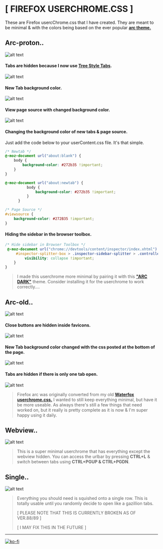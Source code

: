 # [ FIREFOX USERCHROME.CSS ]

These are Firefox usercChrome.css that I have created. They are meant to be minimal & with the colors being based on the ever popular [**arc theme.**](https://github.com/horst3180/Arc-theme)

## Arc-proton..
![alt text](https://imgur.com/vEE81mW.png "Arc")

#### Tabs are hidden because I now use [Tree Style Tabs](https://addons.mozilla.org/en-GB/firefox/addon/tree-style-tab/).
![alt text](https://imgur.com/B5SDysm.png "Tree Style Tabs")

#### New Tab background color.
![alt text](https://imgur.com/Zpmgni6.png "New Tab Page")

#### View page source with changed background color.
![alt text](https://i.imgur.com/VC1ycF4.png "View Page Source")

#### Changing the background color of new tabs & page source.

Just add the code below to your userContent.css file. It's that simple.

```css
/* Newtab */
@-moz-document url("about:blank") {
    body {
        background-color: #272b35 !important;
    }
}

@-moz-document url("about:newtab") {
          body {
              background-color: #272b35 !important;
          }
      }

/* Page Source */
#viewsource {
    background-color: #272B35 !important;
}
```

#### Hiding the sidebar in the browser toolbox.
```css
/* Hide sidebar in Browser Toolbox */
 @-moz-document url("chrome://devtools/content/inspector/index.xhtml") {
     #inspector-splitter-box > .inspector-sidebar-splitter > .controlled {
         visibility: collapse !important;
    }
}
```

> I made this userchrome more minimal by pairing it with this **["ARC DARK"](https://addons.mozilla.org/en-GB/firefox/addon/arc-dark-theme-we/)** theme. Consider installing it for the userchrome to work correctly....

## Arc-old..
![alt text](https://i.imgur.com/2RUYodQ.jpg "Arc")

#### Close buttons are hidden inside favicons.
![alt text](https://i.imgur.com/WYLxKFN.jpg "Close Button")

#### New Tab background color changed with the css posted at the bottom of the page.
![alt text](https://i.imgur.com/wQtjAzZ.jpg "New Tab Page")

#### Tabs are hidden if there is only one tab open.
![alt text](https://i.imgur.com/19ZPHS6.jpg "Tabs Hidden")

> Firefox arc was originally converted from my old [**Waterfox userchrome.css.**](https://github.com/furycd001/dots/tree/master/waterfox) I wanted to still keep everything minimal, but have it be more useable. As always there's still a few things that need worked on, but it really is pretty complete as it is now & I'm super happy using it daily.

## Webview..
![alt text](https://i.imgur.com/8xr8q34.jpg "Webview")

> This is a super minimal userchrome that has everything except the webview hidden. You can access the urlbar by pressing **CTRL+L** & switch between tabs using **CTRL+PGUP & CTRL+PGDN**.

## Single..
![alt text](https://i.imgur.com/iIMwjBA.jpg "Single")

> Everything you should need is squished onto a single row. This is totally usable until you randomly decide to open like a gazillion tabs.
>  
> [ PLEASE NOTE THAT THIS IS CURRENTLY BROKEN AS OF VER.88/89 ]
>  
> [ I MAY FIX THIS IN THE FUTURE ]

----

[![ko-fi](https://ko-fi.com/img/githubbutton_sm.svg)](https://ko-fi.com/Z8Z44445F)
